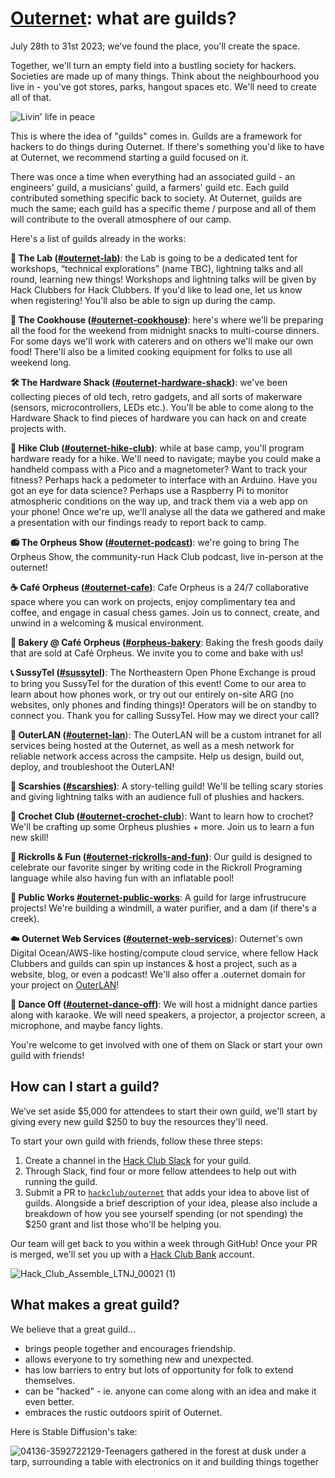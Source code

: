 
# [Outernet](https://outernet.hackclub.com): what are guilds?

July 28th to 31st 2023; we’ve found the place, you'll create the space. 

Together, we'll turn an empty field into a bustling society for hackers. Societies are made up of many things. Think about the neighbourhood you live in - you've got stores, parks, hangout spaces etc. We'll need to create all of that. 

![Livin' life in peace](https://github.com/hackclub/outernet/assets/39828164/195776fb-b447-4325-b2ca-44f890e7080f)

This is where the idea of "guilds" comes in. Guilds are a framework for hackers to do things during Outernet. If there's something you'd like to have at Outernet, we recommend starting a guild focused on it.

There was once a time when everything had an associated guild - an engineers' guild, a musicians' guild, a farmers' guild etc. Each guild contributed something specific back to society. At Outernet, guilds are much the same; each guild has a specific theme / purpose and all of them will contribute to the overall atmosphere of our camp.

Here's a list of guilds already in the works:

**🔬 The Lab ([#outernet-lab](https://hackclub.slack.com/archives/C057ZQL8XKL))**: the Lab is going to be a dedicated tent for workshops, “technical explorations” (name TBC), lightning talks and all round, learning new things! Workshops and lightning talks will be given by Hack Clubbers for Hack Clubbers. If you'd like to lead one, let us know when registering! You'll also be able to sign up during the camp.

**🍳 The Cookhouse ([#outernet-cookhouse](https://hackclub.slack.com/archives/C057ZLQTV43))**: here's where we'll be preparing all the food for the weekend from midnight snacks to multi-course dinners. For some days we'll work with caterers and on others we'll make our own food! There'll also be a limited cooking equipment for folks to use all weekend long.

**🛠️ The Hardware Shack ([#outernet-hardware-shack](https://hackclub.slack.com/archives/C057WS8DGJH))**: we've been collecting pieces of old tech, retro gadgets, and all sorts of makerware (sensors, microcontrollers, LEDs etc.). You'll be able to come along to the Hardware Shack to find pieces of hardware you can hack on and create projects with.

**🥾 Hike Club ([#outernet-hike-club](https://hackclub.slack.com/archives/C058JR94NJZ))**: while at base camp, you'll program hardware ready for a hike. We'll need to navigate; maybe you could make a handheld compass with a Pico and a magnetometer? Want to track your fitness? Perhaps hack a pedometer to interface with an Arduino. Have you got an eye for data science? Perhaps use a Raspberry Pi to monitor atmospheric conditions on the way up, and track them via a web app on your phone! Once we're up, we'll analyse all the data we gathered and make a presentation with our findings ready to report back to camp.
<!-- (Raspberry Pi Pico x3=$12, [Tiny OLED](https://www.adafruit.com/product/938)x3=$60, [Magnetometer](https://www.adafruit.com/product/5579)x2=$12, [Accelerometer](https://www.adafruit.com/product/4438)x3=$36, Pi Zero W x1=$15, [Pulse Sensor](https://www.adafruit.com/product/1093)x2=$50, [Altitude/Temperature](https://www.adafruit.com/product/1893)x3=$30, [ESP32-S3 Feather](https://www.adafruit.com/product/5477)x2=$35) -->

**📻 The Orpheus Show ([#outernet-podcast](https://hackclub.slack.com/archives/C058PP60PFU))**: we're going to bring The Orpheus Show, the community-run Hack Club podcast, live in-person at the outernet!

**☕ Café Orpheus ([#outernet-cafe](https://hackclub.slack.com/archives/C058MNEP9MZ))**: Cafe Orpheus is a 24/7 collaborative space where you can work on projects, enjoy complimentary tea and coffee, and engage in casual chess games. Join us to connect, create, and unwind in a welcoming & musical environment.

**🥖 Bakery @ Café Orpheus ([#orpheus-bakery](https://hackclub.slack.com/archives/C059DQ4EPNU)**: Baking the fresh goods daily that are sold at Café Orpheus. We invite you to come and bake with us!

**📞 SussyTel ([#sussytel](https://hackclub.slack.com/archives/C058NM4HZCJ))**: The Northeastern Open Phone Exchange is proud to bring you SussyTel for the duration of this event! Come to our area to learn about how phones work, or try out our entirely on-site ARG (no websites, only phones and finding things)! Operators will be on standby to connect you. Thank you for calling SussyTel. How may we direct your call?

**📶 OuterLAN ([#outernet-lan](https://hackclub.slack.com/archives/C058H62CP9C)**): The OuterLAN will be a custom intranet for all services being hosted at the Outernet, as well as a mesh network for reliable network access across the campsite. Help us design, build out, deploy, and troubleshoot the OuterLAN!

**👻 Scarshies ([#scarshies](https://hackclub.slack.com/archives/C05AZ0XCWNQ))**: A story-telling guild! We'll be telling scary stories and giving lightning talks with an audience full of plushies and hackers.

**🧶 Crochet Club ([#outernet-crochet-club](https://hackclub.slack.com/archives/C05B43X7TB8)**): Want to learn how to crochet? We'll be crafting up some Orpheus plushies + more. Join us to learn a fun new skill!

**🎵 Rickrolls & Fun ([#outernet-rickrolls-and-fun](https://hackclub.slack.com/archives/C059DERT540))**: Our guild is designed to celebrate our favorite singer by writing code in the Rickroll Programing language while also having fun with an inflatable pool!

**🔨 Public Works [#outernet-public-works](https://hackclub.slack.com/archives/C058KCCBQJH)**: A guild for large infrustrucure projects! We're building a windmill, a water purifier, and a dam (if there's a creek).

**☁️ Outernet Web Services ([#outernet-web-services](https://app.slack.com/client/T0266FRGM/C05E2N23ZD0/thread/C05E2N23ZD0-1687622068.341089)**): Outernet's own Digital Ocean/AWS-like hosting/compute cloud service, where fellow Hack Clubbers and guilds can spin up instances & host a project, such as a website, blog, or even a podcast! We'll also offer a .outernet domain for your project on [OuterLAN](https://github.com/hackclub/outernet/tree/main#:~:text=%F0%9F%93%B6,troubleshoot%20the%20OuterLAN!)!


**:man_dancing: Dance Off ([#outernet-dance-off](https://hackclub.slack.com/archives/C0594PHJ3PT))**: We will host a midnight dance parties along with karaoke. We will need speakers, a projector, a projector screen, a microphone, and maybe fancy lights.

You're welcome to get involved with one of them on Slack or start your own guild with friends!

## How can I start a guild?

We’ve set aside $5,000 for attendees to start their own guild, we'll start by giving every new guild $250 to buy the resources they'll need.

To start your own guild with friends, follow these three steps:

1. Create a channel in the [Hack Club Slack](https://hackclub.com/slack) for your guild.
2. Through Slack, find four or more fellow attendees to help out with running the guild.
3. Submit a PR to [`hackclub/outernet`](https://github.com/hackclub/outernet/) that adds your idea to above list of guilds. Alongside a brief description of your idea, please also include a breakdown of how you see yourself spending (or not spending) the $250 grant and list those who'll be helping you.

Our team will get back to you within a week through GitHub! Once your PR is merged, we'll set you up with a [Hack Club Bank](https://hackclub.com/bank) account.

![Hack_Club_Assemble_LTNJ_00021 (1)](https://github.com/hackclub/outernet/assets/39828164/b4f8170d-0d9c-4eaf-bdee-c590fc2a6626)

## What makes a great guild?

We believe that a great guild... 

* brings people together and encourages friendship.
* allows everyone to try something new and unexpected.
* has low barriers to entry but lots of opportunity for folk to extend themselves.
* can be "hacked" - ie. anyone can come along with an idea and make it even better.
* embraces the rustic outdoors spirit of Outernet.

Here is Stable Diffusion's take:

![04136-3592722129-Teenagers gathered in the forest at dusk under a tarp, surrounding a table with electronics on it and building things together](https://github.com/hackclub/outernet/assets/39828164/3b891fe8-6100-4a3c-9c42-f2368c5f5687)

